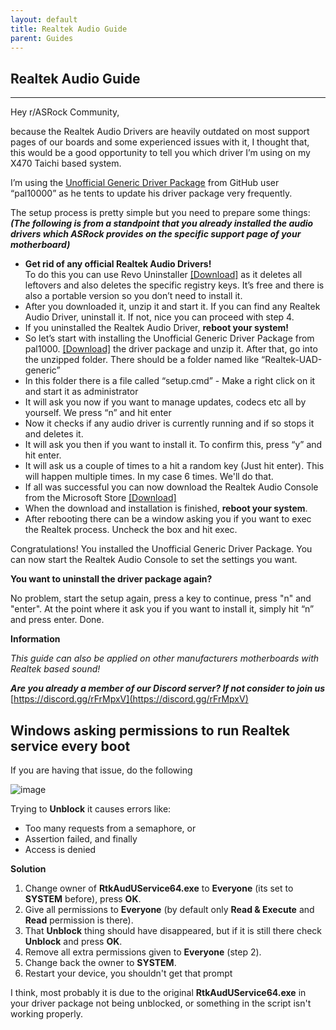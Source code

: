 ```yaml
---
layout: default
title: Realtek Audio Guide
parent: Guides
---
```

## Realtek Audio Guide

***

Hey r/ASRock Community,

because the Realtek Audio Drivers are heavily outdated on most support pages of our boards and some experienced issues with it, I thought that, this would be a good opportunity to tell you which driver I’m using on my X470 Taichi based system.

I’m using the [Unofficial Generic Driver Package](https://github.com/pal1000/Realtek-UAD-generic/releases) from GitHub user “pal10000” as he tents to update his driver package very frequently.

The setup process is pretty simple but you need to prepare some things:  
***(The following is from a standpoint that you already installed the audio drivers which ASRock provides on the specific support page of your motherboard)***

* **Get rid of any official Realtek Audio Drivers!**  
To do this you can use Revo Uninstaller [\[Download\]](https://www.revouninstaller.com/revo-uninstaller-free-download/) as it deletes all leftovers and also deletes the specific registry keys. It’s free and there is also a portable version so you don’t need to install it.
* After you downloaded it, unzip it and start it. If you can find any Realtek Audio Driver, uninstall it. If not, nice you can proceed with step 4.
* If you uninstalled the Realtek Audio Driver, **reboot your system!**
* So let’s start with installing the Unofficial Generic Driver Package from pal1000. [\[Download\]](https://github.com/pal1000/Realtek-UAD-generic/releases) the driver package and unzip it. After that, go into the unzipped folder. There should be a folder named like “Realtek-UAD-generic”
* In this folder there is a file called “setup.cmd” - Make a right click on it and start it as administrator
* It will ask you now if you want to manage updates, codecs etc all by yourself. We press “n” and hit enter
* Now it checks if any audio driver is currently running and if so stops it and deletes it.
* It will ask you then if you want to install it. To confirm this, press “y” and hit enter.
* It will ask us a couple of times to a hit a random key (Just hit enter). This will happen multiple times. In my case 6 times. We'll do that.
* If all was successful you can now download the Realtek Audio Console from the Microsoft Store [\[Download\]](https://www.microsoft.com/en-us/p/realtek-audio-control/9p2b8mcsvpln?activetab=pivot:overviewtab)
* When the download and installation is finished, **reboot your system**.
* After rebooting there can be a window asking you if you want to exec the Realtek process. Uncheck the box and hit exec.

Congratulations! You installed the Unofficial Generic Driver Package. You can now start the Realtek Audio Console to set the settings you want.

**You want to uninstall the driver package again?**

No problem, start the setup again, press a key to continue, press "n" and "enter". At the point where it ask you if you want to install it, simply hit “n” and press enter. Done.

**Information**

*This guide can also be applied on other manufacturers motherboards with Realtek based sound!*

***Are you already a member of our Discord server? If not consider to join us*** [https://discord.gg/rFrMpxV](https://discord.gg/rFrMpxV)

## Windows asking permissions to run Realtek service every boot

If you are having that issue, do the following

![image](../../assets/images/wiki/rtkAudio.png)

Trying to **Unblock** it causes errors like:

* Too many requests from a semaphore, or
* Assertion failed, and finally
* Access is denied

**Solution**

1. Change owner of **RtkAudUService64.exe** to **Everyone** (its set to **SYSTEM** before), press **OK**.
2. Give all permissions to **Everyone** (by default only **Read & Execute** and **Read** permission is there).
3. That **Unblock** thing should have disappeared, but if it is still there check **Unblock** and press **OK**.
4. Remove all extra permissions given to **Everyone** (step 2).
5. Change back the owner to **SYSTEM**.
6. Restart your device, you shouldn't get that prompt

I think, most probably it is due to the original **RtkAudUService64.exe** in your driver package not being unblocked, or something in the script isn't working properly.